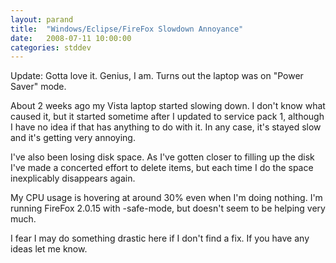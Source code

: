 ```yaml
---
layout: parand
title:  "Windows/Eclipse/FireFox Slowdown Annoyance"
date:   2008-07-11 10:00:00
categories: stddev
---
```

Update: Gotta love it. Genius, I am. Turns out the laptop was on "Power Saver" mode.

About 2 weeks ago my Vista laptop started slowing down. I don't know what caused it, but it started sometime after I updated to service pack 1, although I have no idea if that has anything to do with it. In any case, it's stayed slow and it's getting very annoying.

I've also been losing disk space. As I've gotten closer to filling up the disk I've made a concerted effort to delete items, but each time I do the space inexplicably disappears again.

My CPU usage is hovering at around 30% even when I'm doing nothing. I'm running FireFox 2.0.15 with -safe-mode, but doesn't seem to be helping very much.

I fear I may do something drastic here if I don't find a fix. If you have any ideas let me know.

